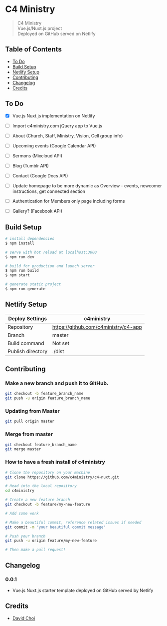 # C4 Ministry

> C4 Ministry  
> Vue.js/Nuxt.js project  
> Deployed on GitHub served on Netlify  

## Table of Contents

* [To Do](#to-do)
* [Build Setup](#build-setup)
* [Netlify Setup](#netlify-setup)
* [Contributing](#contributing)
* [Changelog](#changelog)
* [Credits](#credits)


## To Do

* [x] Vue.js Nuxt.js implementation on Netlify
* [ ] Import c4ministry.com jQuery app to Vue.js
* [ ] About (Church, Staff, Ministry, Vision, Cell group info)
* [ ] Upcoming events (Google Calendar API)
* [ ] Sermons (Mixcloud API)
* [ ] Blog (Tumblr API)
* [ ] Contact (Google Docs API)
* [ ] Update homepage to be more dynamic as Overview - events, newcomer instructions, get connected section
* [ ] Authentication for Members only page including forms
* [ ] Gallery? (Facebook API)



## Build Setup

```bash
# install dependencies
$ npm install

# serve with hot reload at localhost:3000
$ npm run dev

# build for production and launch server
$ npm run build
$ npm start

# generate static project
$ npm run generate
```



## Netlify Setup

Deploy Settings   | c4ministry
---               | ---
Repository        | https://github.com/c4ministry/c4-app
Branch            | master
Build command     | Not set
Publish directory | ./dist



## Contributing

### Make a new branch and push it to GitHub.
```bash
git checkout -b feature_branch_name
git push -u origin feature_branch_name
```

### Updating from Master
```bash
git pull origin master
```

### Merge from master
```bash
git checkout feature_branch_name
git merge master
```

### How to have a fresh install of c4ministry

```sh
# Clone the repository on your machine
git clone https://github.com/c4ministry/c4-nuxt.git

# Head into the local repository
cd c4ministry

# Create a new feature branch
git checkout -b feature/my-new-feature

# Add some work

# Make a beautiful commit, reference related issues if needed
git commit -m "your beautiful commit message"

# Push your branch
git push -u origin feature/my-new-feature

# Then make a pull request!
```



## Changelog

### 0.0.1

* Vue.js Nuxt.js starter template deployed on GitHub served by Netlify



## Credits

* [David Choi](https://github.com/davidgumzchoi)